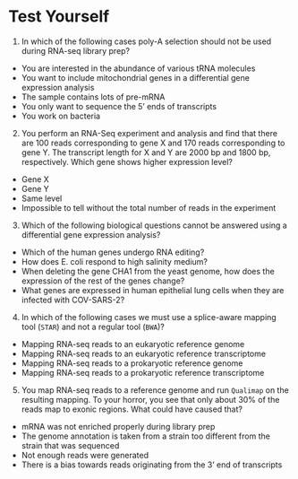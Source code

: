# Test Yourself

1. In which of the following cases poly-A selection should not be used during RNA-seq library prep?
* You are interested in the abundance of various tRNA molecules
* You want to include mitochondrial genes in a differential gene expression analysis
* The sample contains lots of pre-mRNA
* You only want to sequence the 5’ ends of transcripts
* You work on bacteria

2. You perform an RNA-Seq experiment and analysis and find that there are 100 reads corresponding to gene X and 170 reads corresponding to gene Y. The transcript length for X and Y are 2000 bp and 1800 bp, respectively. Which gene shows higher expression level?
* Gene X
* Gene Y
* Same level
* Impossible to tell without the total number of reads in the experiment

3. Which of the following biological questions cannot be answered using a differential gene expression analysis?
* Which of the human genes undergo RNA editing?
* How does E. coli respond to high salinity medium?
* When deleting the gene CHA1 from the yeast genome, how does the expression of the rest of the genes change?
* What genes are expressed in human epithelial lung cells when they are infected with COV-SARS-2?

4. In which of the following cases we must use a splice-aware mapping tool (`STAR`) and not a regular tool (`BWA`)?
* Mapping RNA-seq reads to an eukaryotic reference genome 
* Mapping RNA-seq reads to an eukaryotic reference transcriptome
* Mapping RNA-seq reads to a prokaryotic reference genome 
* Mapping RNA-seq reads to a prokaryotic reference transcriptome

5. You map RNA-seq reads to a reference genome and run `Qualimap` on the resulting mapping. To your horror, you see that only about 30% of the reads map to exonic regions. What could have caused that?
* mRNA was not enriched properly during library prep
* The genome annotation is taken from a strain too different from the strain that was sequenced
* Not enough reads were generated
* There is a bias towards reads originating from the 3’ end of transcripts

